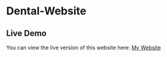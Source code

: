 # Dental-Website
## Live Demo
You can view the live version of this website here: [My Website](https://mohit-semwal.github.io/Dental-website/)
